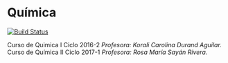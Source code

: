 <!-- background: #fff4e3 -->
<!-- color: #2d2422 --> 
# Química
[![Build Status](https://travis-ci.org/gnab/remark.svg?branch=develop)]()

Curso de Quimica I Ciclo 2016-2 _Profesora: Korali Carolina Durand Aguilar._<br /> 
Curso de Química II Ciclo 2017-1 _Profesora: Rosa María Sayán Rivera._
<!-- background: #fff4e3 -->
<!-- color: #2d2422 --> 
